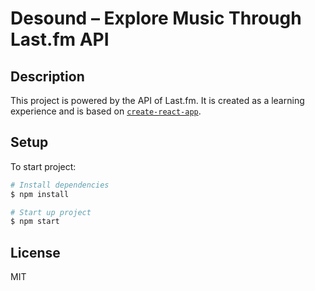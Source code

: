 # Desound – Explore Music Through Last.fm API
## Description
This project is powered by the API of Last.fm. It is created as a learning experience and is based on [`create-react-app`](https://github.com/facebookincubator/create-react-app).

## Setup
To start project:

```bash
# Install dependencies
$ npm install

# Start up project
$ npm start

```

## License
MIT

